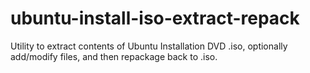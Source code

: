 # ubuntu-install-iso-extract-repack
Utility to extract contents of Ubuntu Installation DVD .iso, optionally add/modify files, and then repackage back to .iso.
